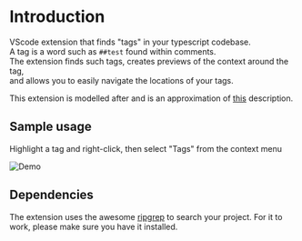 # Introduction

VScode extension that finds "tags" in your typescript codebase.<br>
A tag is a word such as `##test` found within comments.<br>
The extension finds such tags, creates previews of the context around the tag,<br>
and allows you to easily navigate the locations of your tags.

This extension is modelled after and is an approximation of
[this](https://www.notion.so/Hyperlinks-in-code-VSCode-extension-58245a1b19594015a05dc26643d202fc)
description.

## Sample usage
Highlight a tag and right-click, then select "Tags" from the context menu

![Demo](images/demo.gif)

## Dependencies

The extension uses the awesome [ripgrep](https://www.notion.so/Hyperlinks-in-code-VSCode-extension-58245a1b19594015a05dc26643d202fc)
to search your project. For it to work, please make sure you have it installed.